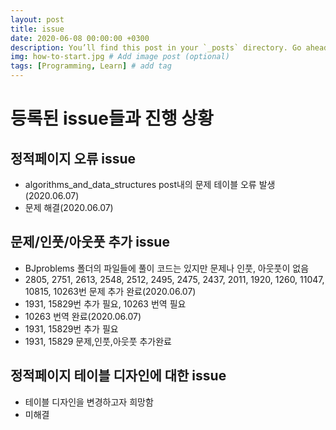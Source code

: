 ```yaml
---
layout: post
title: issue
date: 2020-06-08 00:00:00 +0300
description: You’ll find this post in your `_posts` directory. Go ahead and edit it and re-build the site to see your changes. # Add post description (optional)
img: how-to-start.jpg # Add image post (optional)
tags: [Programming, Learn] # add tag
---
```

# 등록된 issue들과 진행 상황

## 정적페이지 오류 issue
- algorithms_and_data_structures post내의 문제 테이블 오류 발생(2020.06.07)
- 문제 해결(2020.06.07)

## 문제/인풋/아웃풋 추가 issue
- BJproblems 폴더의 파일들에 풀이 코드는 있지만 문제나 인풋, 아웃풋이 없음
- 2805, 2751, 2613, 2548, 2512, 2495, 2475, 2437, 2011, 1920, 1260, 11047, 10815, 10263번 문제 추가 완료(2020.06.07)
- 1931, 15829번 추가 필요, 10263 번역 필요
- 10263 번역 완료(2020.06.07)
- 1931, 15829번 추가 필요
- 1931, 15829 문제,인풋,아웃풋 추가완료

## 정적페이지 테이블 디자인에 대한 issue
- 테이블 디자인을 변경하고자 희망함
- 미해결
